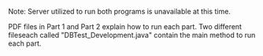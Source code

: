 Note: Server utilized to run both programs is unavailable at this time.

PDF files in Part 1 and Part 2 explain how to run each part. Two different fileseach called "DBTest_Development.java" contain the main method to run each part.
